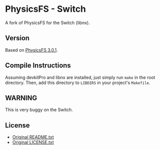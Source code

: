 # PhysicsFS - Switch
A fork of PhysicsFS for the Switch (libnx).

## Version
Based on [PhysicsFS 3.0.1](https://icculus.org/physfs/downloads/physfs-3.0.1.tar.bz2).

## Compile Instructions
Assuming devkitPro and libnx are installed, just simply run `make` in the root directory.  Then, add this directory to `LIBDIRS` in your project's `Makefile`.

## WARNING
This is very buggy on the Switch.

## License
- [Original README.txt](README.txt)
- [Original LICENSE.txt](LICENSE.txt)
